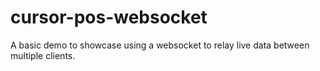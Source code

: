# cursor-pos-websocket
A basic demo to showcase using a websocket to relay live data between multiple clients.
